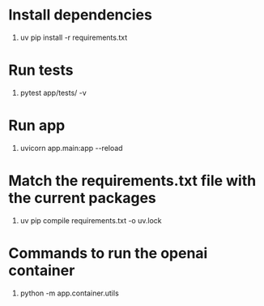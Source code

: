 # Install dependencies
1. uv pip install -r requirements.txt

# Run tests
1. pytest app/tests/ -v

# Run app
1. uvicorn app.main:app --reload

# Match the requirements.txt file with the current packages
1. uv pip compile requirements.txt -o uv.lock

# Commands to run the openai container
1. python -m app.container.utils


